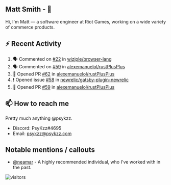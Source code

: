 <!--
[![PsyKzz's github stats](https://github-readme-stats.vercel.app/api?username=psykzz&show_icons=true)](https://github.com/anuraghazra/github-readme-stats)
-->

## Matt Smith - 👋
Hi, I'm Matt — a software engineer at Riot Games, working on a wide variety of commerce products.

## ⚡ Recent Activity

<!--START_SECTION:activity-->
1. 🗣 Commented on [#22](https://github.com/wiziple/browser-lang/issues/22) in [wiziple/browser-lang](https://github.com/wiziple/browser-lang)
2. 🗣 Commented on [#59](https://github.com/alexemanuelol/rustPlusPlus/issues/59) in [alexemanuelol/rustPlusPlus](https://github.com/alexemanuelol/rustPlusPlus)
3. 💪 Opened PR [#62](https://github.com/alexemanuelol/rustPlusPlus/pull/62) in [alexemanuelol/rustPlusPlus](https://github.com/alexemanuelol/rustPlusPlus)
4. ❗️ Opened issue [#58](https://github.com/newrelic/gatsby-plugin-newrelic/issues/58) in [newrelic/gatsby-plugin-newrelic](https://github.com/newrelic/gatsby-plugin-newrelic)
5. 💪 Opened PR [#59](https://github.com/alexemanuelol/rustPlusPlus/pull/59) in [alexemanuelol/rustPlusPlus](https://github.com/alexemanuelol/rustPlusPlus)
<!--END_SECTION:activity-->


## 📫 How to reach me

Pretty much anything @psykzz.

- Discord: PsyKzz#4695
- Email: psykzz@psykzz.com


## Notable mentions / callouts

 - [@neamar](https://github.com/neamar) - A highly recommended individual, who I've worked with in the past.


![visitors](https://visitor-badge.glitch.me/badge?page_id=psykzz/psykzz)


